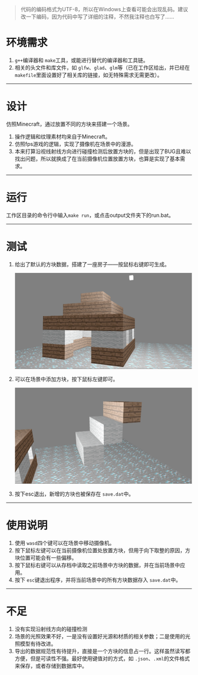 > 代码的编码格式为UTF-8，所以在Windows上查看可能会出现乱码。建议改一下编码，因为代码中写了详细的注释，不然我注释也白写了……

# 环境需求

1. `g++`编译器和 `make`工具，或能进行替代的编译器和工具链。
2. 相关的头文件和库文件，如 `glfw`、`glad`、`glm`等（已在工作区给出，并已经在 `makefile`里面设置好了相关库的链接，如无特殊需求无需更改）。

---

# 设计

仿照Minecraft，通过放置不同的方块来搭建一个场景。

1. 操作逻辑和纹理素材均来自于Minecraft。
2. 仿照fps游戏的逻辑，实现了摄像机在场景中的漫游。
3. 本来打算沿视线射线方向进行碰撞检测后放置方块的，但是出现了BUG且难以找出问题，所以就换成了在当前摄像机位置放置方块，也算是实现了基本需求。

---
# 运行

工作区目录的命令行中输入`make run`，或点击output文件夹下的run.bat。

---

# 测试

1. 给出了默认的方块数据，搭建了一座房子——按鼠标右键即可生成。

    ![image-20220605170202211](./static/img/image-20220605170202211.png)

2. 可以在场景中添加方块，按下鼠标左键即可。

    ![image-20220605170458535](./static/img/image-20220605170458535.png)

3. 按下esc退出，新增的方块也被保存在 `save.dat`中。

---

# 使用说明

1. 使用 `wasd`四个键可以在场景中移动摄像机。
2. 按下鼠标左键可以在当前摄像机位置处放置方块，但用于向下取整的原因，方块位置可能会有一些偏移。
3. 按下鼠标右键可以从存档中读取之前场景中方块的数据，并在当前场景中应用。
4. 按下 `esc`键退出程序，并将当前场景中的所有方块数据存入 `save.dat`中。

---

# 不足

1. 没有实现沿射线方向的碰撞检测
2. 场景的光照效果不好，一是没有设置好光源和材质的相关参数；二是使用的光照模型有待改进。
3. 导出的数据规范性有待提升，直接是一个方块的信息占一行。这样虽然读写都方便，但是可读性不强。最好使用键值对的方式，如 `.json`、`.xml`的文件格式来保存，或者存储到数据库中。

